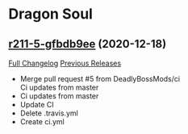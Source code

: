 # <DBM> Dragon Soul

## [r211-5-gfbdb9ee](https://github.com/DeadlyBossMods/DBM-Cataclysm/tree/fbdb9ee66a39ba8b7becc3424763aec4bf8edf19) (2020-12-18)
[Full Changelog](https://github.com/DeadlyBossMods/DBM-Cataclysm/compare/r211...fbdb9ee66a39ba8b7becc3424763aec4bf8edf19) [Previous Releases](https://github.com/DeadlyBossMods/DBM-Cataclysm/releases)

- Merge pull request #5 from DeadlyBossMods/ci  
    Ci updates from master  
- Ci updates from master  
- Update CI  
- Delete .travis.yml  
- Create ci.yml  